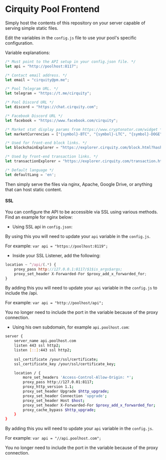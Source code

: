 # Cirquity Pool Frontend

Simply host the contents of this repository on your server capable of serving simple static files.

Edit the variables in the `config.js` file to use your pool's specific configuration.

Variable explanations:

```javascript
/* Must point to the API setup in your config.json file. */
let api = "http://poolhost:8117";

/* Contact email address. */
let email = "cirquity@pm.me";

/* Pool Telegram URL. */
let telegram = "https://t.me/cirquity";

/* Pool Discord URL */
let discord = "https://chat.cirquity.com";

/* Facebook Discord URL */
let facebook = "https://www.facebook.com/cirquity";

/* Market stat display params from https://www.cryptonator.com/widget */
let marketCurrencies = ["{symbol}-BTC", "{symbol}-LTC", "{symbol}-DOGE", "{symbol}-USDT", "{symbol}-USD", "{symbol}-EUR", "{symbol}-CAD"];

/* Used for front-end block links. */
let blockchainExplorer = "https://explorer.cirquity.com/block.html?hash={id}";

/* Used by front-end transaction links. */
let transactionExplorer = "https://explorer.cirquity.com/transaction.html?hash={id}";

/* Default language */
let defaultLang = 'en';
```


Then simply serve the files via nginx, Apache, Google Drive, or anything that can host static content.

#### SSL

You can configure the API to be accessible via SSL using various methods. Find an example for nginx below:

* Using SSL api in `config.json`:

By using this you will need to update your `api` variable in the `config.js`.

For example: `var api = "https://poolhost:8119";`

* Inside your SSL Listener, add the following:

``` javascript
location ~ ^/api/(.*) {
    proxy_pass http://127.0.0.1:8117/$1$is_args$args;
    proxy_set_header X-Forwarded-For $proxy_add_x_forwarded_for;
}
```

By adding this you will need to update your `api` variable in the `config.js` to include the /api.

For example: `var api = "http://poolhost/api";`

You no longer need to include the port in the variable because of the proxy connection.

* Using his own subdomain, for example `api.poolhost.com`:

```bash
server {
    server_name api.poolhost.com
    listen 443 ssl http2;
    listen [::]:443 ssl http2;
    
    ssl_certificate /your/ssl/certificate;
    ssl_certificate_key /your/ssl/certificate_key;

    location / {
        more_set_headers 'Access-Control-Allow-Origin: *';
        proxy_pass http://127.0.01:8117;
        proxy_http_version 1.1;
        proxy_set_header Upgrade $http_upgrade;
        proxy_set_header Connection 'upgrade';
        proxy_set_header Host $host;
        proxy_set_header X-Forwarded-For $proxy_add_x_forwarded_for;
        proxy_cache_bypass $http_upgrade;
    }
}
```

By adding this you will need to update your `api` variable in the `config.js`.

For example: `var api = "//api.poolhost.com";`

You no longer need to include the port in the variable because of the proxy connection.

